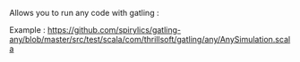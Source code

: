 Allows you to run any code with gatling :

Example : https://github.com/spirylics/gatling-any/blob/master/src/test/scala/com/thrillsoft/gatling/any/AnySimulation.scala